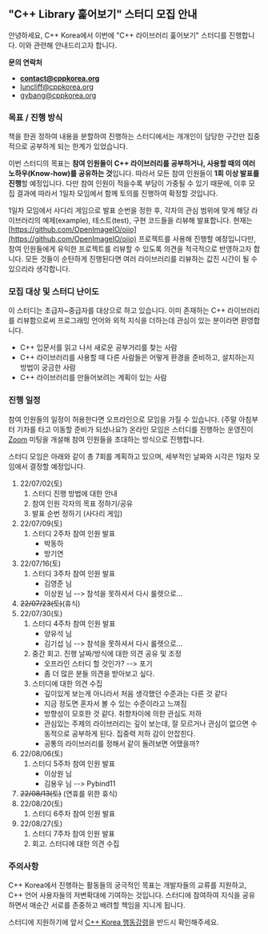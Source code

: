 
## "C++ Library 훑어보기" 스터디 모집 안내

안녕하세요, C++ Korea에서 이번에 "C++ 라이브러리 훑어보기" 스터디를 진행합니다. 이와 관련해 안내드리고자 합니다.

**문의 연락처**

* **[contact@cppkorea.org](mailto:contact@cppkorea.org)**
* [luncliff@cppkorea.org](mailto:luncliff@cppkorea.org)
* [gybang@cppkorea.org](mailto:gybang@cppkorea.org)

### 목표 / 진행 방식

책을 한권 정하여 내용을 분할하여 진행하는 스터디에서는 개개인이 담당한 구간만 집중적으로 공부하게 되는 한계가 있었습니다.

이번 스터디의 목표는 **참여 인원들이 C++ 라이브러리를 공부하거나, 사용할 때의 여러 노하우(Know-how)를 공유하는 것**입니다.
따라서 모든 참여 인원들이 **1회 이상 발표를 진행**할 예정입니다.
다만 참여 인원이 적을수록 부담이 가중될 수 있기 때문에, 이후 모집 결과에 따라서 1일차 모임에서 함께 토의를 진행하여 확정할 것입니다.

1일차 모임에서 사다리 게임으로 발표 순번을 정한 후,
각자의 관심 범위에 맞게 해당 라이브러리의 예제(example), 테스트(test), 구현 코드들을 리뷰해 발표합니다.
현재는 [https://github.com/OpenImageIO/oiio](https://github.com/OpenImageIO/oiio) 프로젝트를 사용해 진행할 예정입니다만, 참여 인원들에게 유익한 프로젝트를 리뷰할 수 있도록 의견을 적극적으로 반영하고자 합니다.
모든 것들이 순탄하게 진행된다면 여러 라이브러리를 리뷰하는 값진 시간이 될 수 있으리라 생각합니다.

### 모집 대상 및 스터디 난이도

이 스터디는 초급자~중급자를 대상으로 하고 있습니다.
이미 존재하는 C++ 라이브러리를 리뷰함으로써 프로그래밍 언어와 외적 지식을 더하는데 관심이 있는 분이라면 환영합니다.

* C++ 입문서를 읽고 나서 새로운 공부거리를 찾는 사람
* C++ 라이브러리를 사용할 때 다른 사람들은 어떻게 환경을 준비하고, 설치하는지 방법이 궁금한 사람
* C++ 라이브러리를 만들어보려는 계획이 있는 사람

### 진행 일정

참여 인원들의 일정이 허용한다면 오프라인으로 모임을 가질 수 있습니다.
(주말 아침부터 기차를 타고 이동할 준비가 되셨나요?)
온라인 모임은 스터디를 진행하는 운영진이 [Zoom](https://zoom.us/) 미팅을 개설해 참여 인원들을 초대하는 방식으로 진행합니다.

스터디 모임은 아래와 같이 총 7회를 계획하고 있으며, 세부적인 날짜와 시각은 1일차 모임에서 결정할 예정입니다.

1. 22/07/02(토)
    1. 스터디 진행 방법에 대한 안내
    2. 참여 인원 각자의 목표 정하기/공유
    3. 발표 순번 정하기 (사다리 게임)
2. 22/07/09(토)
    1. 스터디 2주차 참여 인원 발표
       * 박동하
       * 방기연
3. 22/07/16(토)
    1. 스터디 3주차 참여 인원 발표
        * 김영준 님
        * 이상원 님 --> 참석을 못하셔서 다시 룰렛으로...
4. ~~22/07/23(토)~~(휴식)
5. 22/07/30(토)
    1. 스터디 4주차 참여 인원 발표
         * 양유석 님
         * 김기섭 님 --> 참석을 못하셔서 다시 룰렛으로...
    2. 중간 회고. 진행 날짜/방식에 대한 의견 공유 및 조정
         * 오프라인 스터디 할 것인가? --> 포기
         * 좀 더 많은 분들 의견을 받아보고 싶다.
    3. 스터디에 대한 의견 수집
         * 깊이있게 보는게 아니라서 처음 생각했던 수준과는 다른 것 같다
         * 지금 정도면 혼자서 볼 수 있는 수준이라고 느껴짐
         * 방향성이 모호한 것 같다. 취향차이에 의한 관심도 저하
         * 관심있는 주제의 라이브러리는 깊이 보는데, 잘 모르거나 관심이 없으면 수동적으로 공부하게 된다. 집중력 저하
           감이 안잡힌다.
         * 공통의 라이브러리를 정해서 같이 돌려보면 어땠을까?
6. 22/08/06(토)
    1. 스터디 5주차 참여 인원 발표
         * 이상원 님
         * 김용우 님 --> Pybind11
7. ~~22/08/13(토)~~ (연휴를 위한 휴식)
8. 22/08/20(토)
    1. 스터디 6주차 참여 인원 발표
9. 22/08/27(토)
    1. 스터디 7주차 참여 인원 발표
    2. 회고. 스터디에 대한 의견 수집

### 주의사항

C++ Korea에서 진행하는 활동들의 궁극적인 목표는 개발자들의 교류를 지원하고, C++ 언어 사용자들의 저변확대에 기여하는 것입니다.
스터디에 참여하여 지식을 공유하면서 매순간 서로를 존중하고 배려할 책임을 지니게 됩니다.

스터디에 지원하기에 앞서 [C++ Korea 행동강령](https://github.com/cppkorea/codeofconduct)을 반드시 확인해주세요.
